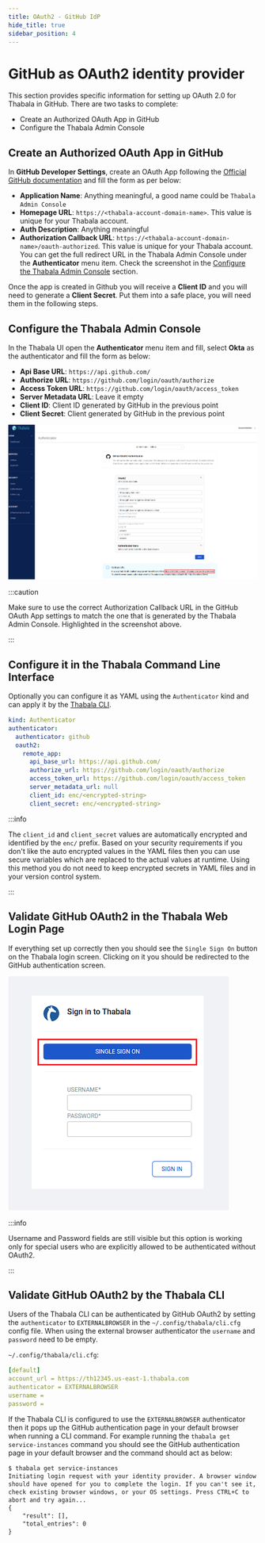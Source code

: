 ```yaml
---
title: OAuth2 - GitHub IdP
hide_title: true
sidebar_position: 4
---
```

# GitHub as OAuth2 identity provider

This section provides specific information for setting up OAuth 2.0 for Thabala in GitHub. There are two tasks to complete:

* Create an Authorized OAuth App in GitHub
* Configure the Thabala Admin Console

## Create an Authorized OAuth App in GitHub

In **GitHub Developer Settings**, create an OAuth App following the [Official GitHub documentation](https://docs.github.com/en/developers/apps/building-oauth-apps/creating-an-oauth-app)
and fill the form as per below:

* **Application Name**: Anything meaningful, a good name could be `Thabala Admin Console`
* **Homepage URL**: `https://<thabala-account-domain-name>`. This value is unique for your Thabala account.
* **Auth Description**: Anything meaningful
* **Authorization Callback URL**: `https://<thabala-account-domain-name>/oauth-authorized`. This value is unique for your Thabala account. You can get the full redirect URL in the Thabala Admin Console under the **Authenticator** menu item. Check
the screenshot in the [Configure the Thabala Admin Console](#configure-the-thabala-admin-console) section.

Once the app is created in Github you will receive a **Client ID** and you will need to generate a **Client Secret**. Put them into a safe place, you will need them in the following steps.

## Configure the Thabala Admin Console

In the Thabala UI open the **Authenticator** menu item and fill, select **Okta** as the authenticator and fill
the form as below:

* **Api Base URL**: `https://api.github.com/`
* **Authorize URL**: `https://github.com/login/oauth/authorize`
* **Access Token URL**: `https://github.com/login/oauth/access_token`
* **Server Metadata URL**: Leave it empty
* **Client ID**: Client ID generated by GitHub in the previous point
* **Client Secret**: Client generated by GitHub in the previous point


![Example banner](./assets/authenticator-github.png)

:::caution

Make sure to use the correct Authorization Callback URL in the GitHub OAuth App settings to match the
one that is generated by the Thabala Admin Console. Highlighted in the screenshot above.

:::

## Configure it in the Thabala Command Line Interface

Optionally you can configure it as YAML using the `Authenticator` kind and can apply it by the [Thabala CLI](/thabala-cli).

```yaml
kind: Authenticator
authenticator:
  authenticator: github
  oauth2:
    remote_app:
      api_base_url: https://api.github.com/
      authorize_url: https://github.com/login/oauth/authorize
      access_token_url: https://github.com/login/oauth/access_token
      server_metadata_url: null
      client_id: enc/<encrypted-string>
      client_secret: enc/<encrypted-string>
```

:::info

The `client_id` and `client_secret` values are automatically encrypted and identified by the `enc/` prefix.
Based on your security requirements if you don't like the auto encrypted values in the YAML files then you
can use secure variables which are replaced to the actual values at runtime. Using this method
you do not need to keep encrypted secrets in YAML files and in your version control system.

:::

## Validate GitHub OAuth2 in the Thabala Web Login Page

If everything set up correctly then you should see the `Single Sign On` button on the Thabala login screen.
Clicking on it you should be redirected to the GitHub authentication screen.

<div style={{textAlign: 'center'}}>

![Example banner](./assets/authenticator-sso-login.png)

</div>

:::info

Username and Password fields are still visible but this option is working only for special users who are
explicitly allowed to be authenticated without OAuth2.

:::

## Validate GitHub OAuth2 by the Thabala CLI

Users of the Thabala CLI can be authenticated by GitHub OAuth2 by setting the `authenticator` to `EXTERNALBROWSER` in the
`~/.config/thabala/cli.cfg` config file. When using the external browser authenticator the `username` and `password`
need to be empty.

`~/.config/thabala/cli.cfg`:
```yaml
[default]
account_url = https://th12345.us-east-1.thabala.com
authenticator = EXTERNALBROWSER
username =
password =
```

If the Thabala CLI is configured to use the `EXTERNALBROWSER` authenticator then it pops up the GitHub
authentication page in your default browser when running a CLI command.
For example running the `thabala get service-instances` command you should see the GitHub authentication page
in your default browser and the command should act as below:

```commandline
$ thabala get service-instances
Initiating login request with your identity provider. A browser window should have opened for you to complete the login. If you can't see it, check existing browser windows, or your OS settings. Press CTRL+C to abort and try again...
{
    "result": [],
    "total_entries": 0
}
```

